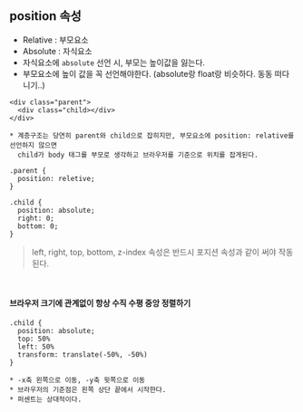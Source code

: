 ## position 속성

  - Relative : 부모요소
  - Absolute : 자식요소
  - 자식요소에 ```absolute``` 선언 시, 부모는 높이값을 잃는다.
  - 부모요소에 높이 값을 꼭 선언해야한다. (absolute랑 float랑 비슷하다. 동동 떠다니기..)
~~~
<div class="parent">
  <div class="child></div>
</div>

* 계층구조는 당연히 parent와 child으로 잡히지만, 부모요소에 position: relative를 선언하지 않으면
  child가 body 태그를 부모로 생각하고 브라우저를 기준으로 위치를 잡게된다. 
~~~

~~~
.parent {
  position: reletive;
}

.child {
  position: absolute;
  right: 0;
  bottom: 0;
}
~~~

> left, right, top,  bottom, z-index 속성은 반드시 포지션 속성과 같이 써야 작동된다.

<br/>

#### 브라우저 크기에 관계없이 항상 수직 수평 중앙 정렬하기

~~~
.child {
  position: absolute;
  top: 50%
  left: 50%
  transform: translate(-50%, -50%)
}

* -x축 왼쪽으로 이동, -y축 윗쪽으로 이동
* 브라우저의 기준점은 왼쪽 상단 끝에서 시작한다.
* 퍼센트는 상대적이다.
~~~
